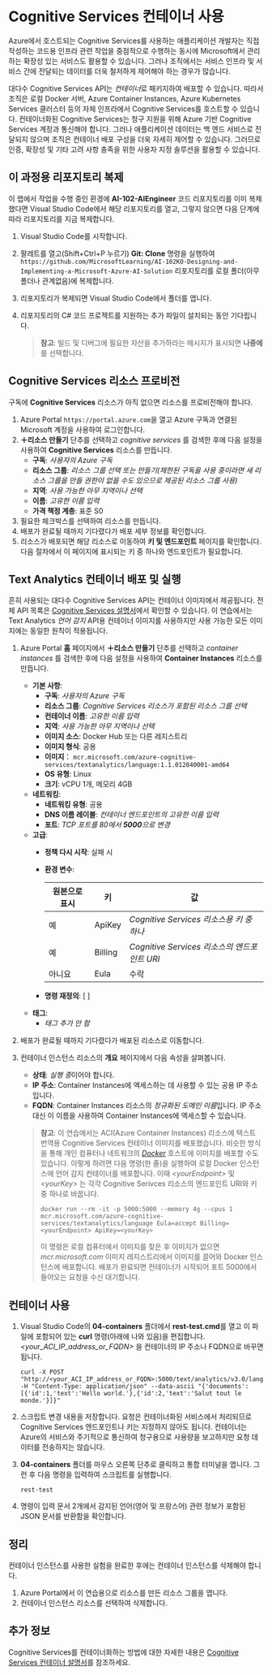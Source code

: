 ﻿---
lab:
    title: 'Cognitive Services 컨테이너 사용'
    module: '모듈 2 - Cognitive Services를 사용하여 AI 앱 개발'
---

# Cognitive Services 컨테이너 사용

Azure에서 호스트되는 Cognitive Services를 사용하는 애플리케이션 개발자는 직접 작성하는 코드용 인프라 관련 작업을 중점적으로 수행하는 동시에 Microsoft에서 관리하는 확장성 있는 서비스도 활용할 수 있습니다. 그러나 조직에서는 서비스 인프라 및 서비스 간에 전달되는 데이터를 더욱 철저하게 제어해야 하는 경우가 많습니다.

대다수 Cognitive Services API는 *컨테이너*로 패키지하여 배포할 수 있습니다. 따라서 조직은 로컬 Docker 서버, Azure Container Instances, Azure Kubernetes Services 클러스터 등의 자체 인프라에서 Cognitive Services를 호스트할 수 있습니다. 컨테이너화된 Cognitive Services는 청구 지원을 위해 Azure 기반 Cognitive Services 계정과 통신해야 합니다. 그러나 애플리케이션 데이터는 백 엔드 서비스로 전달되지 않으며 조직은 컨테이너 배포 구성을 더욱 자세히 제어할 수 있습니다. 그러므로 인증, 확장성 및 기타 고려 사항 충족을 위한 사용자 지정 솔루션을 활용할 수 있습니다.

## 이 과정용 리포지토리 복제

이 랩에서 작업을 수행 중인 환경에 **AI-102-AIEngineer** 코드 리포지토리를 이미 복제했다면 Visual Studio Code에서 해당 리포지토리를 열고, 그렇지 않으면 다음 단계에 따라 리포지토리를 지금 복제합니다.

1. Visual Studio Code를 시작합니다.
2. 팔레트를 열고(Shift+Ctrl+P 누르기) **Git: Clone** 명령을 실행하여 `https://github.com/MicrosoftLearning/AI-102KO-Designing-and-Implementing-a-Microsoft-Azure-AI-Solution` 리포지토리를 로컬 폴더(아무 폴더나 관계없음)에 복제합니다.
3. 리포지토리가 복제되면 Visual Studio Code에서 폴더를 엽니다.
4. 리포지토리의 C# 코드 프로젝트를 지원하는 추가 파일이 설치되는 동안 기다립니다.

    > **참고**: 빌드 및 디버그에 필요한 자산을 추가하라는 메시지가 표시되면 **나중에**를 선택합니다.

## Cognitive Services 리소스 프로비전

구독에 **Cognitive Services** 리소스가 아직 없으면 리소스를 프로비전해야 합니다.

1. Azure Portal `https://portal.azure.com`을 열고 Azure 구독과 연결된 Microsoft 계정을 사용하여 로그인합니다.
2. **&#65291;리소스 만들기** 단추를 선택하고 *cognitive services* 를 검색한 후에 다음 설정을 사용하여 **Cognitive Services** 리소스를 만듭니다.
    - **구독**: *사용자의 Azure 구독*
    - **리소스 그룹**: *리소스 그룹 선택 또는 만들기(제한된 구독을 사용 중이라면 새 리소스 그룹을 만들 권한이 없을 수도 있으므로 제공된 리소스 그룹 사용)*
    - **지역**: *사용 가능한 아무 지역이나 선택*
    - **이름**: *고유한 이름 입력*
    - **가격 책정 계층**: 표준 S0
3. 필요한 체크박스를 선택하여 리소스를 만듭니다.
4. 배포가 완료될 때까지 기다렸다가 배포 세부 정보를 확인합니다.
5. 리소스가 배포되면 해당 리소스로 이동하여 **키 및 엔드포인트** 페이지를 확인합니다. 다음 절차에서 이 페이지에 표시되는 키 중 하나와 엔드포인트가 필요합니다.

## Text Analytics 컨테이너 배포 및 실행

흔히 사용되는 대다수 Cognitive Services API는 컨테이너 이미지에서 제공됩니다. 전체 API 목록은 [Cognitive Services 설명서](https://docs.microsoft.com/azure/cognitive-services/cognitive-services-container-support#container-availability-in-azure-cognitive-services)에서 확인할 수 있습니다. 이 연습에서는 Text Analytics *언어 감지* API용 컨테이너 이미지를 사용하지만 사용 가능한 모든 이미지에는 동일한 원칙이 적용됩니다.

1. Azure Portal **홈** 페이지에서 **&#65291;리소스 만들기** 단추를 선택하고 *container instances* 를 검색한 후에 다음 설정을 사용하여 **Container Instances** 리소스를 만듭니다.

    - **기본 사항**:
        - **구독**: *사용자의 Azure 구독*
        - **리소스 그룹**: *Cognitive Services 리소스가 포함된 리소스 그룹 선택*
        - **컨테이너 이름**: *고유한 이름 입력*
        - **지역**: *사용 가능한 아무 지역이나 선택*
        - **이미지 소스**: Docker Hub 또는 다른 레지스트리
        - **이미지 형식**: 공용
        - **이미지**： `mcr.microsoft.com/azure-cognitive-services/textanalytics/language:1.1.012840001-amd64`
        - **OS 유형**: Linux
        - **크기**: vCPU 1개, 메모리 4GB
    - **네트워킹**:
        - **네트워킹 유형**: 공용
        - **DNS 이름 레이블**: *컨테이너 엔드포인트의 고유한 이름 입력*
        - **포트**: *TCP 포트를 80에서 **5000**으로 변경*
    - **고급**:
        - **정책 다시 시작**: 실패 시
        - **환경 변수**:

            | 원본으로 표시 | 키 | 값 |
            | -------------- | --- | ------ |
            | 예 | ApiKey | *Cognitive Services 리소스용 키 중 하나* |
            | 예 | Billing | *Cognitive Services 리소스의 엔드포인트 URI* |
            | 아니요 | Eula | 수락 |

        - **명령 재정의**: [ ]
    - **태그**:
        - *태그 추가 안 함*

2. 배포가 완료될 때까지 기다렸다가 배포된 리소스로 이동합니다.
3. 컨테이너 인스턴스 리소스의 **개요** 페이지에서 다음 속성을 살펴봅니다.
    - **상태**: *실행 중*이어야 합니다.
    - **IP 주소**: Container Instances에 액세스하는 데 사용할 수 있는 공용 IP 주소입니다.
    - **FQDN**: Container Instances 리소스의 *정규화된 도메인 이름*입니다. IP 주소 대신 이 이름을 사용하여 Container Instances에 액세스할 수 있습니다.

    > **참고**: 이 연습에서는 ACI(Azure Container Instances) 리소스에 텍스트 번역용 Cognitive Services 컨테이너 이미지를 배포했습니다. 비슷한 방식을 통해 개인 컴퓨터나 네트워크의 *[Docker](https://www.docker.com/products/docker-desktop)* 호스트에 이미지를 배포할 수도 있습니다. 이렇게 하려면 다음 명령(한 줄)을 실행하여 로컬 Docker 인스턴스에 언어 감지 컨테이너를 배포합니다. 이때 *&lt;yourEndpoint&gt;* 및 *&lt;yourKey&gt;* 는 각각 Cognitive Serivces 리소스의 엔드포인트 URI와 키 중 하나로 바꿉니다.
    >
    > ```
    > docker run --rm -it -p 5000:5000 --memory 4g --cpus 1 mcr.microsoft.com/azure-cognitive-services/textanalytics/language Eula=accept Billing=<yourEndpoint> ApiKey=<yourKey>
    > ```
    >
    > 이 명령은 로컬 컴퓨터에서 이미지를 찾은 후 이미지가 없으면 *mcr.microsoft.com* 이미지 레지스트리에서 이미지를 끌어와 Docker 인스턴스에 배포합니다. 배포가 완료되면 컨테이너가 시작되어 포트 5000에서 들어오는 요청을 수신 대기합니다.

## 컨테이너 사용

1. Visual Studio Code의 **04-containers** 폴더에서 **rest-test.cmd**를 열고 이 파일에 포함되어 있는 **curl** 명령(아래에 나와 있음)을 편집합니다. *&lt;your_ACI_IP_address_or_FQDN&gt;* 을 컨테이너의 IP 주소나 FQDN으로 바꾸면 됩니다.

    ```
    curl -X POST "http://<your_ACI_IP_address_or_FQDN>:5000/text/analytics/v3.0/languages?" -H "Content-Type: application/json" --data-ascii "{'documents':[{'id':1,'text':'Hello world.'},{'id':2,'text':'Salut tout le monde.'}]}"
    ```

2. 스크립트 변경 내용을 저장합니다. 요청은 컨테이너화된 서비스에서 처리되므로 Cognitive Services 엔드포인트나 키는 지정하지 않아도 됩니다. 컨테이너는 Azure의 서비스와 주기적으로 통신하여 청구용으로 사용량을 보고하지만 요청 데이터를 전송하지는 않습니다.
3. **04-containers** 폴더를 마우스 오른쪽 단추로 클릭하고 통합 터미널을 엽니다. 그런 후 다음 명령을 입력하여 스크립트를 실행합니다.

    ```
    rest-test
    ```

4. 명령이 입력 문서 2개에서 감지된 언어(영어 및 프랑스어) 관련 정보가 포함된 JSON 문서를 반환함을 확인합니다.

## 정리

컨테이너 인스턴스를 사용한 실험을 완료한 후에는 컨테이너 인스턴스를 삭제해야 합니다.

1. Azure Portal에서 이 연습용으로 리소스를 만든 리소스 그룹을 엽니다.
2. 컨테이너 인스턴스 리소스를 선택하여 삭제합니다.

## 추가 정보

Cognitive Services를 컨테이너화하는 방법에 대한 자세한 내용은 [Cognitive Services 컨테이너 설명서](https://docs.microsoft.com/azure/cognitive-services/containers/)를 참조하세요.
